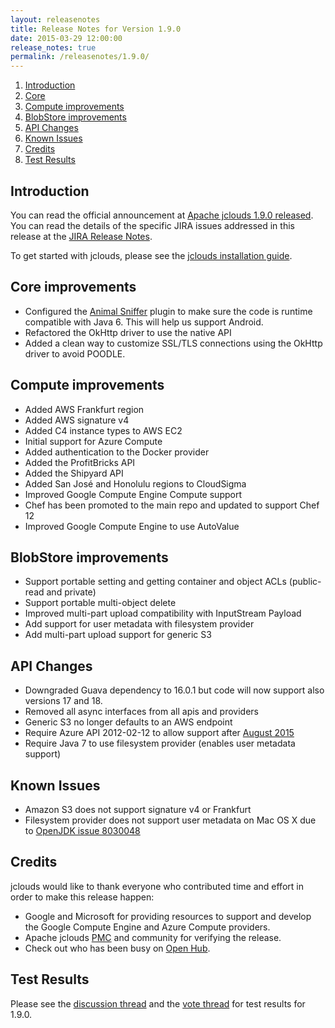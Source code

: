 ```yaml
---
layout: releasenotes
title: Release Notes for Version 1.9.0
date: 2015-03-29 12:00:00
release_notes: true
permalink: /releasenotes/1.9.0/
---
```


1. [Introduction](#intro)
1. [Core](#core-improvements)
1. [Compute improvements](#compute-improvements)
1. [BlobStore improvements](#blobstore-improvements)
1. [API Changes](#api)
1. [Known Issues](#issues)
1. [Credits](#credits)
1. [Test Results](#test)

## <a id="intro"></a>Introduction

You can read the official announcement at [Apache jclouds 1.9.0 released](TODO). You can read the details of the specific JIRA issues addressed in this release at the [JIRA Release Notes](https://issues.apache.org/jira/secure/ReleaseNote.jspa?version=12329006&styleName=Html&projectId=12314430).

To get started with jclouds, please see the [jclouds installation guide](/start/install/).

## <a id="core-improvements"></a>Core improvements

* Configured the [Animal Sniffer](http://mojo.codehaus.org/animal-sniffer/) plugin to make sure the code is runtime compatible with Java 6. This will help us support Android.
* Refactored the OkHttp driver to use the native API
* Added a clean way to customize SSL/TLS connections using the OkHttp driver to avoid POODLE.

## <a id="compute-improvements"></a>Compute improvements

* Added AWS Frankfurt region
* Added AWS signature v4
* Added C4 instance types to AWS EC2
* Initial support for Azure Compute
* Added authentication to the Docker provider
* Added the ProfitBricks API
* Added the Shipyard API
* Added San José and Honolulu regions to CloudSigma
* Improved Google Compute Engine Compute support
* Chef has been promoted to the main repo and updated to support Chef 12
* Improved Google Compute Engine to use AutoValue

## <a id="blobstore-improvements"></a>BlobStore improvements

* Support portable setting and getting container and object ACLs (public-read and private)
* Support portable multi-object delete
* Improved multi-part upload compatibility with InputStream Payload
* Add support for user metadata with filesystem provider
* Add multi-part upload support for generic S3


## <a id="api"></a>API Changes

* Downgraded Guava dependency to 16.0.1 but code will now support also versions 17 and 18.
* Removed all async interfaces from all apis and providers
* Generic S3 no longer defaults to an AWS endpoint
* Require Azure API 2012-02-12 to allow support after [August 2015](http://blogs.msdn.com/b/windowsazurestorage/archive/2014/08/05/microsoft-azure-storage-service-version-removal.aspx)
* Require Java 7 to use filesystem provider (enables user metadata support)


## <a id="issues"></a>Known Issues

* Amazon S3 does not support signature v4 or Frankfurt
* Filesystem provider does not support user metadata on Mac OS X due to [OpenJDK issue 8030048](https://bugs.openjdk.java.net/browse/JDK-8030048)


## <a id="credits"></a>Credits

jclouds would like to thank everyone who contributed time and effort in order to make this release happen:

* Google and Microsoft for providing resources to support and develop the Google Compute Engine and Azure Compute providers.
* Apache jclouds [PMC](http://people.apache.org/committers-by-project.html#jclouds-pmc) and community for verifying the release.
* Check out who has been busy on [Open Hub](https://www.openhub.net/p/jclouds/contributors?query=&sort=latest_commit).

## <a id="test"></a>Test Results

Please see the [discussion thread](http://markmail.org/message/wpxvq4m326z6j5kk) and the [vote thread](http://markmail.org/message/mevukaykuuhksrzp) for test results for 1.9.0.
